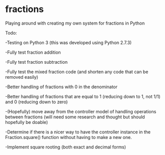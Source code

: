 # fractions
Playing around with creating my own system for fractions in Python

Todo:

-Testing on Python 3 (this was developed using Python 2.7.3)

-Fully test fraction addition

-Fully test fraction subtraction

-Fully test the mixed fraction code (and shorten any code that can be removed easily)

-Better handling of fractions with 0 in the denominator

-Better handling of fractions that are equal to 1 (reducing down to 1, not 1/1) and 0 (reducing down to zero)

-(Hopefully) move away from the controller model of handling operations between fractions (will need some research and thought but should hopefully be doable)

-Determine if there is a nicer way to have the controller instance in the Fraction.square() function without having to make a new one.

-Implement square rooting (both exact and decimal forms)

